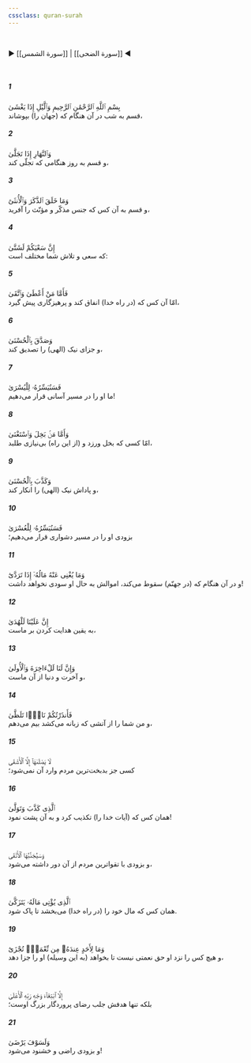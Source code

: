 ```yaml
---
cssclass: quran-surah
---
```

<br>

▶ [[سورة الشمس]] | [[سورة الضحى]] ◀

<br>

##### 1

<span class="ayah">بِسْمِ ٱللَّهِ ٱلرَّحْمَٰنِ ٱلرَّحِيمِ وَٱلَّيْلِ إِذَا يَغْشَىٰ</span>
<br><span class="ayah_translation">قسم به شب در آن هنگام که (جهان را) بپوشاند،</span>

##### 2

<span class="ayah">وَٱلنَّهَارِ إِذَا تَجَلَّىٰ</span>
<br><span class="ayah_translation">و قسم به روز هنگامی که تجلّی کند،</span>

##### 3

<span class="ayah">وَمَا خَلَقَ ٱلذَّكَرَ وَٱلْأُنثَىٰٓ</span>
<br><span class="ayah_translation">و قسم به آن کس که جنس مذکّر و مؤنّث را آفرید،</span>

##### 4

<span class="ayah">إِنَّ سَعْيَكُمْ لَشَتَّىٰ</span>
<br><span class="ayah_translation">که سعی و تلاش شما مختلف است:</span>

##### 5

<span class="ayah">فَأَمَّا مَنْ أَعْطَىٰ وَٱتَّقَىٰ</span>
<br><span class="ayah_translation">امّا آن کس که (در راه خدا) انفاق کند و پرهیزگاری پیش گیرد،</span>

##### 6

<span class="ayah">وَصَدَّقَ بِٱلْحُسْنَىٰ</span>
<br><span class="ayah_translation">و جزای نیک (الهی) را تصدیق کند،</span>

##### 7

<span class="ayah">فَسَنُيَسِّرُهُۥ لِلْيُسْرَىٰ</span>
<br><span class="ayah_translation">ما او را در مسیر آسانی قرار می‌دهیم!</span>

##### 8

<span class="ayah">وَأَمَّا مَنۢ بَخِلَ وَٱسْتَغْنَىٰ</span>
<br><span class="ayah_translation">امّا کسی که بخل ورزد و (از این راه) بی‌نیازی طلبد،</span>

##### 9

<span class="ayah">وَكَذَّبَ بِٱلْحُسْنَىٰ</span>
<br><span class="ayah_translation">و پاداش نیک (الهی) را انکار کند،</span>

##### 10

<span class="ayah">فَسَنُيَسِّرُهُۥ لِلْعُسْرَىٰ</span>
<br><span class="ayah_translation">بزودی او را در مسیر دشواری قرار می‌دهیم؛</span>

##### 11

<span class="ayah">وَمَا يُغْنِى عَنْهُ مَالُهُۥٓ إِذَا تَرَدَّىٰٓ</span>
<br><span class="ayah_translation">و در آن هنگام که (در جهنّم) سقوط می‌کند، اموالش به حال او سودی نخواهد داشت!</span>

##### 12

<span class="ayah">إِنَّ عَلَيْنَا لَلْهُدَىٰ</span>
<br><span class="ayah_translation">به یقین هدایت کردن بر ماست،</span>

##### 13

<span class="ayah">وَإِنَّ لَنَا لَلْءَاخِرَةَ وَٱلْأُولَىٰ</span>
<br><span class="ayah_translation">و آخرت و دنیا از آن ماست،</span>

##### 14

<span class="ayah">فَأَنذَرْتُكُمْ نَارًۭا تَلَظَّىٰ</span>
<br><span class="ayah_translation">و من شما را از آتشی که زبانه می‌کشد بیم می‌دهم،</span>

##### 15

<span class="ayah">لَا يَصْلَىٰهَآ إِلَّا ٱلْأَشْقَى</span>
<br><span class="ayah_translation">کسی جز بدبخت‌ترین مردم وارد آن نمی‌شود؛</span>

##### 16

<span class="ayah">ٱلَّذِى كَذَّبَ وَتَوَلَّىٰ</span>
<br><span class="ayah_translation">همان کس که (آیات خدا را) تکذیب کرد و به آن پشت نمود!</span>

##### 17

<span class="ayah">وَسَيُجَنَّبُهَا ٱلْأَتْقَى</span>
<br><span class="ayah_translation">و بزودی با تقواترین مردم از آن دور داشته می‌شود،</span>

##### 18

<span class="ayah">ٱلَّذِى يُؤْتِى مَالَهُۥ يَتَزَكَّىٰ</span>
<br><span class="ayah_translation">همان کس که مال خود را (در راه خدا) می‌بخشد تا پاک شود.</span>

##### 19

<span class="ayah">وَمَا لِأَحَدٍ عِندَهُۥ مِن نِّعْمَةٍۢ تُجْزَىٰٓ</span>
<br><span class="ayah_translation">و هیچ کس را نزد او حق نعمتی نیست تا بخواهد (به این وسیله) او را جزا دهد،</span>

##### 20

<span class="ayah">إِلَّا ٱبْتِغَآءَ وَجْهِ رَبِّهِ ٱلْأَعْلَىٰ</span>
<br><span class="ayah_translation">بلکه تنها هدفش جلب رضای پروردگار بزرگ اوست؛</span>

##### 21

<span class="ayah">وَلَسَوْفَ يَرْضَىٰ</span>
<br><span class="ayah_translation">و بزودی راضی و خشنود می‌شود!</span>

